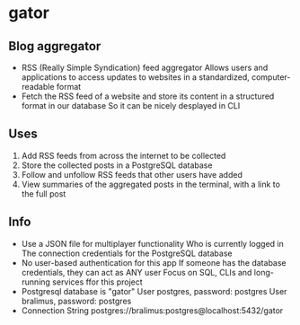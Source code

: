 # gator

## Blog aggregator
* RSS (Really Simple Syndication) feed aggregator
    Allows users and applications to access updates to websites in a standardized, computer-readable format
* Fetch the RSS feed of a website and store its content in a structured format in our database
    So it can be nicely desplayed in CLI

## Uses
1. Add RSS feeds from across the internet to be collected
2. Store the collected posts in a PostgreSQL database
3. Follow and unfollow RSS feeds that other users have added
4. View summaries of the aggregated posts in the terminal, with a link to the full post

## Info
* Use a JSON file for multiplayer functionality
    Who is currently logged in
    The connection credentials for the PostgreSQL database
* No user-based authentication for this app
    If someone has the database credentials, they can act as ANY user
    Focus on SQL, CLIs and long-running services ffor this project
* Postgresql database is "gator"
    User postgres, password: postgres
    User bralimus, password: postgres
* Connection String
    postgres://bralimus:postgres@localhost:5432/gator